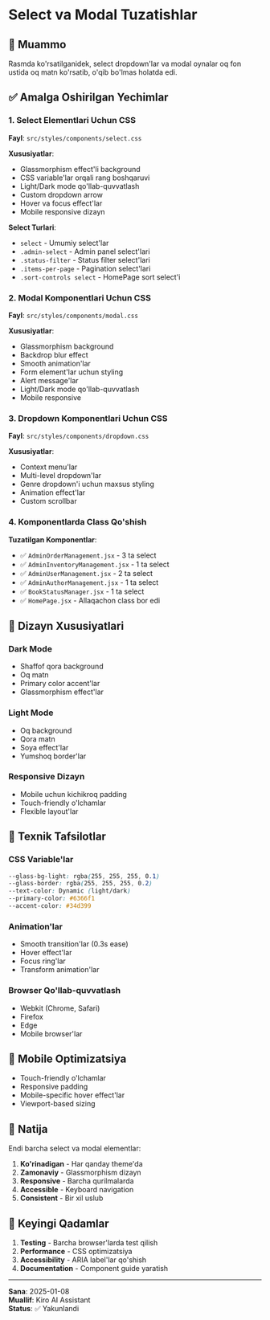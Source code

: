 # Select va Modal Tuzatishlar

## 🎯 Muammo
Rasmda ko'rsatilganidek, select dropdown'lar va modal oynalar oq fon ustida oq matn ko'rsatib, o'qib bo'lmas holatda edi.

## ✅ Amalga Oshirilgan Yechimlar

### 1. Select Elementlari Uchun CSS
**Fayl**: `src/styles/components/select.css`

**Xususiyatlar**:
- Glassmorphism effect'li background
- CSS variable'lar orqali rang boshqaruvi
- Light/Dark mode qo'llab-quvvatlash
- Custom dropdown arrow
- Hover va focus effect'lar
- Mobile responsive dizayn

**Select Turlari**:
- `select` - Umumiy select'lar
- `.admin-select` - Admin panel select'lari
- `.status-filter` - Status filter select'lari
- `.items-per-page` - Pagination select'lari
- `.sort-controls select` - HomePage sort select'i

### 2. Modal Komponentlari Uchun CSS
**Fayl**: `src/styles/components/modal.css`

**Xususiyatlar**:
- Glassmorphism background
- Backdrop blur effect
- Smooth animation'lar
- Form element'lar uchun styling
- Alert message'lar
- Light/Dark mode qo'llab-quvvatlash
- Mobile responsive

### 3. Dropdown Komponentlari Uchun CSS
**Fayl**: `src/styles/components/dropdown.css`

**Xususiyatlar**:
- Context menu'lar
- Multi-level dropdown'lar
- Genre dropdown'i uchun maxsus styling
- Animation effect'lar
- Custom scrollbar

### 4. Komponentlarda Class Qo'shish

**Tuzatilgan Komponentlar**:
- ✅ `AdminOrderManagement.jsx` - 3 ta select
- ✅ `AdminInventoryManagement.jsx` - 1 ta select
- ✅ `AdminUserManagement.jsx` - 2 ta select
- ✅ `AdminAuthorManagement.jsx` - 1 ta select
- ✅ `BookStatusManager.jsx` - 1 ta select
- ✅ `HomePage.jsx` - Allaqachon class bor edi

## 🎨 Dizayn Xususiyatlari

### Dark Mode
- Shaffof qora background
- Oq matn
- Primary color accent'lar
- Glassmorphism effect'lar

### Light Mode
- Oq background
- Qora matn
- Soya effect'lar
- Yumshoq border'lar

### Responsive Dizayn
- Mobile uchun kichikroq padding
- Touch-friendly o'lchamlar
- Flexible layout'lar

## 🔧 Texnik Tafsilotlar

### CSS Variable'lar
```css
--glass-bg-light: rgba(255, 255, 255, 0.1)
--glass-border: rgba(255, 255, 255, 0.2)
--text-color: Dynamic (light/dark)
--primary-color: #6366f1
--accent-color: #34d399
```

### Animation'lar
- Smooth transition'lar (0.3s ease)
- Hover effect'lar
- Focus ring'lar
- Transform animation'lar

### Browser Qo'llab-quvvatlash
- Webkit (Chrome, Safari)
- Firefox
- Edge
- Mobile browser'lar

## 📱 Mobile Optimizatsiya

- Touch-friendly o'lchamlar
- Responsive padding
- Mobile-specific hover effect'lar
- Viewport-based sizing

## 🚀 Natija

Endi barcha select va modal elementlar:

1. **Ko'rinadigan** - Har qanday theme'da
2. **Zamonaviy** - Glassmorphism dizayn
3. **Responsive** - Barcha qurilmalarda
4. **Accessible** - Keyboard navigation
5. **Consistent** - Bir xil uslub

## 📝 Keyingi Qadamlar

1. **Testing** - Barcha browser'larda test qilish
2. **Performance** - CSS optimizatsiya
3. **Accessibility** - ARIA label'lar qo'shish
4. **Documentation** - Component guide yaratish

---

**Sana**: 2025-01-08  
**Muallif**: Kiro AI Assistant  
**Status**: ✅ Yakunlandi